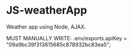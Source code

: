 # JS-weatherApp
Weather app using Node, AJAX.




MUST MANUALLY WRITE: .env/exports.apiKey = "09a9bc39f313615685c878932bc83ea5";
